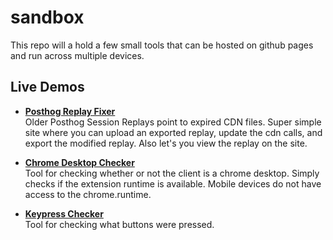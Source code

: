 # sandbox
This repo will a hold a few small tools that can be hosted on github pages and run across multiple devices.

## Live Demos
- **[Posthog Replay Fixer](https://nmolinatcv.github.io/sandbox/posthog-replay-fixer/index.html)**  
    Older Posthog Session Replays point to expired CDN files. Super simple site where you can upload an exported replay, update the cdn calls, and export the modified replay. Also let's you view the replay on the site.

- **[Chrome Desktop Checker](https://nmolinatcv.github.io/sandbox/chrome-desktop-checker/index.html)**  
    Tool for checking whether or not the client is a chrome desktop. Simply checks if the extension runtime is available. Mobile devices do not have access to the chrome.runtime.

- **[Keypress Checker](https://nmolinatcv.github.io/sandbox/keypress-checker/index.html)**  
    Tool for checking what buttons were pressed.
